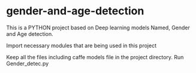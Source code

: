 # gender-and-age-detection

This is a PYTHON project based on Deep learning models Named, Gender and Age detection.

Import necessary modules that are being used in this project

Keep all the files including caffe models file in the project directory. 
Run Gender_detec.py
